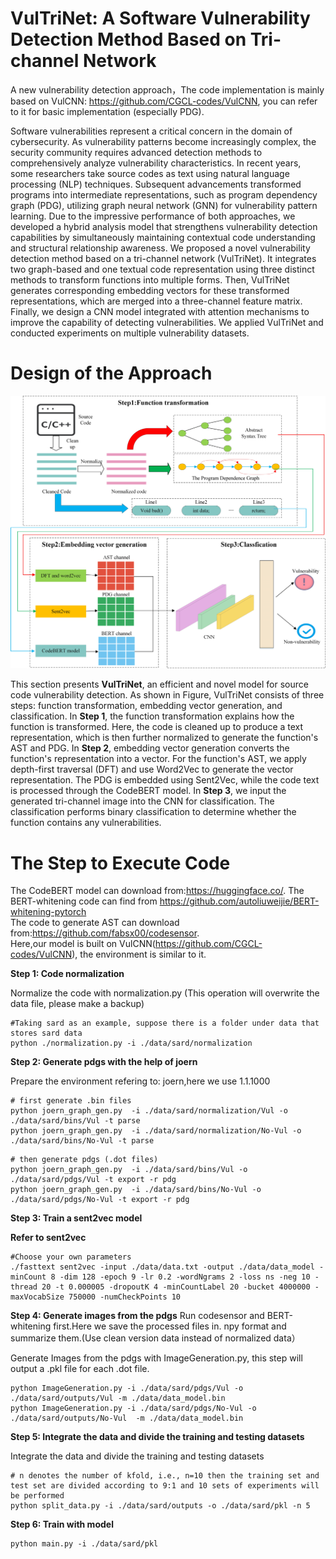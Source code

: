 # VulTriNet: A Software Vulnerability Detection Method Based on Tri-channel Network
A new vulnerability detection approach，The code implementation is mainly based on VulCNN: https://github.com/CGCL-codes/VulCNN, you can refer to it for basic implementation (especially PDG).

Software vulnerabilities represent a critical concern in the domain of cybersecurity. As vulnerability patterns become increasingly complex, the security community requires advanced detection methods to comprehensively analyze vulnerability characteristics. In recent years, some researchers take source codes as text using natural language processing (NLP) techniques. Subsequent advancements transformed programs into intermediate representations, such as program dependency graph (PDG), utilizing graph neural network (GNN) for vulnerability pattern learning. Due to the impressive performance of both approaches, we developed a hybrid analysis model that strengthens vulnerability detection capabilities by simultaneously maintaining contextual code understanding and structural relationship awareness. We proposed a novel vulnerability detection method based on a tri-channel network (VulTriNet). It integrates two graph-based and one textual code representation using three distinct methods to transform functions into multiple forms. Then, VulTriNet generates corresponding embedding vectors for these transformed representations, which are merged into a three-channel feature matrix. Finally, we design a CNN model integrated with attention mechanisms to improve the capability of detecting vulnerabilities. We applied VulTriNet and conducted experiments on multiple vulnerability datasets.

# Design of the Approach

![overview](https://github.com/madman228/VulTriNet/blob/b90d3839eb85b2462f77c9f66b102a709fe0ccd4/overview_twolayers.jpg)

This section presents **VulTriNet**, an efficient and novel model for source code vulnerability detection. As shown in Figure, VulTriNet consists of three steps: function transformation, embedding vector generation, and classification. In **Step 1**, the function transformation explains how the function is transformed. Here, the code is cleaned up to produce a text representation, which is then further normalized to generate the function's AST and PDG. In **Step 2**, embedding vector generation converts the function's representation into a vector. For the function's AST, we apply depth-first traversal (DFT) and use Word2Vec to generate the vector representation. The PDG is embedded using Sent2Vec, while the code text is processed through the CodeBERT model. In **Step 3**, we input the generated tri-channel image into the CNN for classification. The classification performs binary classification to determine whether the function contains any vulnerabilities.

# The Step to Execute Code
The CodeBERT model can download from:https://huggingface.co/.  The BERT-whitening code can find from https://github.com/autoliuweijie/BERT-whitening-pytorch<br> 
The code to generate AST can download from:https://github.com/fabsx00/codesensor. <br> 
Here,our model is built on VulCNN(https://github.com/CGCL-codes/VulCNN),  the environment is similar to it. <br> 

**Step 1: Code normalization**

Normalize the code with normalization.py (This operation will overwrite the data file, please make a backup)
```
#Taking sard as an example, suppose there is a folder under data that stores sard data
python ./normalization.py -i ./data/sard/normalization
```


**Step 2: Generate pdgs with the help of joern**

Prepare the environment refering to: joern,here we use 1.1.1000

```
# first generate .bin files
python joern_graph_gen.py  -i ./data/sard/normalization/Vul -o ./data/sard/bins/Vul -t parse
python joern_graph_gen.py  -i ./data/sard/normalization/No-Vul -o ./data/sard/bins/No-Vul -t parse 
``` 

```
# then generate pdgs (.dot files)
python joern_graph_gen.py  -i ./data/sard/bins/Vul -o ./data/sard/pdgs/Vul -t export -r pdg
python joern_graph_gen.py  -i ./data/sard/bins/No-Vul -o ./data/sard/pdgs/No-Vul -t export -r pdg
```


**Step 3: Train a sent2vec model**

**Refer to sent2vec**
```
#Choose your own parameters
./fasttext sent2vec -input ./data/data.txt -output ./data/data_model -minCount 8 -dim 128 -epoch 9 -lr 0.2 -wordNgrams 2 -loss ns -neg 10 -thread 20 -t 0.000005 -dropoutK 4 -minCountLabel 20 -bucket 4000000 -maxVocabSize 750000 -numCheckPoints 10
``` 


**Step 4: Generate images from the pdgs**
Run codesensor and BERT-whitening first.Here we save the processed files in. npy format and summarize them.(Use clean version data instead of normalized data） <br>

Generate Images from the pdgs with ImageGeneration.py, this step will output a .pkl file for each .dot file.
``` 
python ImageGeneration.py -i ./data/sard/pdgs/Vul -o ./data/sard/outputs/Vul -m ./data/data_model.bin
python ImageGeneration.py -i ./data/sard/pdgs/No-Vul -o ./data/sard/outputs/No-Vul  -m ./data/data_model.bin
```
 

**Step 5: Integrate the data and divide the training and testing datasets**

Integrate the data and divide the training and testing datasets

```
# n denotes the number of kfold, i.e., n=10 then the training set and test set are divided according to 9:1 and 10 sets of experiments will be performed
python split_data.py -i ./data/sard/outputs -o ./data/sard/pkl -n 5
```


**Step 6: Train with model**
``` 
python main.py -i ./data/sard/pkl
``` 
